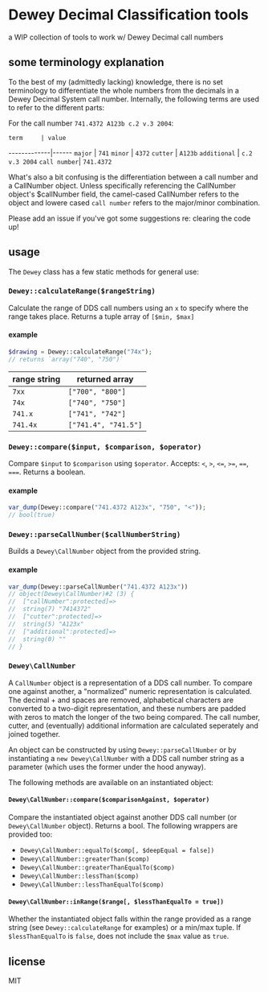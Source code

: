 # Dewey Decimal Classification tools #

a WIP collection of tools to work w/ Dewey Decimal call numbers

## some terminology explanation ##

To the best of my (admittedly lacking) knowledge, there is no set terminology to differentiate the whole numbers from the decimals in a Dewey Decimal System call number. Internally, the following terms are used to refer to the different parts:

For the call number `741.4372 A123b c.2 v.3 2004`:

    term     | value
-------------|------
`major`      | `741`
`minor`      | `4372`
`cutter`     | `A123b`
`additional` | `c.2 v.3 2004`
`call number`| `741.4372`

What's also a bit confusing is the differentiation between a call number and a CallNumber object. Unless specifically referencing the CallNumber object's $callNumber field, the camel-cased CallNumber refers to the object and lowere cased `call number` refers to the major/minor combination.

Please add an issue if you've got some suggestions re: clearing the code up!

## usage ##

The `Dewey` class has a few static methods for general use:

### `Dewey::calculateRange($rangeString)` ###

Calculate the range of DDS call numbers using an `x` to specify where the range takes place.
Returns a tuple array of `[$min, $max]`

#### example ####

```php
$drawing = Dewey::calculateRange("74x");
// returns `array("740", "750")`
```

range string | returned array
-------------|---------------
`7xx`        | `["700", "800"]`
`74x`        | `["740", "750"]`
`741.x`      | `["741", "742"]`
`741.4x`     | `["741.4", "741.5"]`

### `Dewey::compare($input, $comparison, $operator)` ###

Compare `$input` to `$comparison` using `$operator`. Accepts: `<`, `>`, `<=`, `>=`, `==`, `===`. Returns a boolean.

#### example ####

```php
var_dump(Dewey::compare("741.4372 A123x", "750", "<"));
// bool(true)
```

### `Dewey::parseCallNumber($callNumberString)` ###

Builds a `Dewey\CallNumber` object from the provided string.

#### example ####

```php
var_dump(Dewey::parseCallNumber("741.4372 A123x"))
// object(Dewey\CallNumber)#2 (3) {
//  ["callNumber":protected]=>
//  string(7) "7414372"
//  ["cutter":protected]=>
//  string(5) "A123x"
//  ["additional":protected]=>
//  string(0) ""
// }
```

### `Dewey\CallNumber` ###

A `CallNumber` object is a representation of a DDS call number. To compare one against another, a "normalized" numeric representation is calculated. The decimal + and spaces are removed, alphabetical characters are converted to a two-digit representation, and these numbers are padded with zeros to match the longer of the two being compared. The call number, cutter, and (eventually) additional information are calculated seperately and joined together.

An object can be constructed by using `Dewey::parseCallNumber` or by instantiating a `new Dewey\CallNumber` with a DDS call number string as a parameter (which uses the former under the hood anyway).

The following methods are available on an instantiated object:

#### `Dewey\CallNumber::compare($comparisonAgainst, $operator)` ####

Compare the instantiated object against another DDS call number (or `Dewey\CallNumber` object). Returns a bool. The following wrappers are provided too:

* `Dewey\CallNumber::equalTo($comp[, $deepEqual = false])`
* `Dewey\CallNumber::greaterThan($comp)`
* `Dewey\CallNumber::greaterThanEqualTo($comp)`
* `Dewey\CallNumber::lessThan($comp)`
* `Dewey\CallNumber::lessThanEqualTo($comp)`

#### `Dewey\CallNumber::inRange($range[, $lessThanEqualTo = true])` ####

Whether the instantiated object falls within the range provided as a range string (see `Dewey::calculateRange` for examples) or a min/max tuple. If `$lessThanEqualTo` is `false`, does not include the `$max` value as `true`.

## license ##

MIT